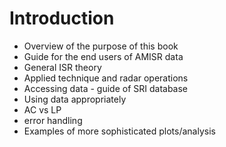 # Introduction

- Overview of the purpose of this book
- Guide for the end users of AMISR data
- General ISR theory
- Applied technique and radar operations
- Accessing data - guide of SRI database
- Using data appropriately
- AC vs LP
- error handling
- Examples of more sophisticated plots/analysis
